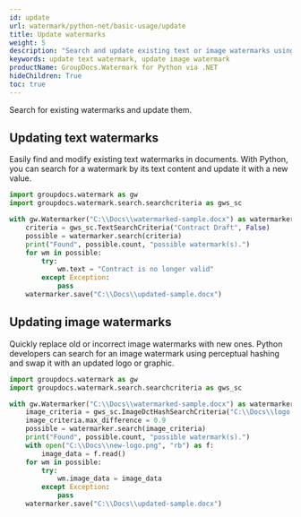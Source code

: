 ```yaml
---
id: update
url: watermark/python-net/basic-usage/update
title: Update watermarks
weight: 5
description: "Search and update existing text or image watermarks using Python via .NET."
keywords: update text watermark, update image watermark
productName: GroupDocs.Watermark for Python via .NET
hideChildren: True
toc: true
---
```


Search for existing watermarks and update them.

## Updating text watermarks

Easily find and modify existing text watermarks in documents. With Python, you can search for a watermark by its text content and update it with a new value.

```python
import groupdocs.watermark as gw
import groupdocs.watermark.search.searchcriteria as gws_sc

with gw.Watermarker("C:\\Docs\\watermarked-sample.docx") as watermarker:
    criteria = gws_sc.TextSearchCriteria("Contract Draft", False)
    possible = watermarker.search(criteria)
    print("Found", possible.count, "possible watermark(s).")
    for wm in possible:
        try:
            wm.text = "Contract is no longer valid"
        except Exception:
            pass
    watermarker.save("C:\\Docs\\updated-sample.docx")
```

## Updating image watermarks

Quickly replace old or incorrect image watermarks with new ones. Python developers can search for an image watermark using perceptual hashing and swap it with an updated logo or graphic.

```python
import groupdocs.watermark as gw
import groupdocs.watermark.search.searchcriteria as gws_sc

with gw.Watermarker("C:\\Docs\\watermarked-sample.docx") as watermarker:
    image_criteria = gws_sc.ImageDctHashSearchCriteria("C:\\Docs\\logo.png")
    image_criteria.max_difference = 0.9
    possible = watermarker.search(image_criteria)
    print("Found", possible.count, "possible watermark(s).")
    with open("C:\\Docs\\new-logo.png", "rb") as f:
        image_data = f.read()
    for wm in possible:
        try:
            wm.image_data = image_data
        except Exception:
            pass
    watermarker.save("C:\\Docs\\updated-sample.docx")
```


